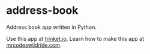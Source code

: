 # address-book

Address book app written in Python.

Use this app at [trinket.io](https://trinket.io/embed/python3/856fa7ddb4?outputOnly=true&start=result).
Learn how to make this app at [mrcodeswildride.com](https://www.mrcodeswildride.com/).
